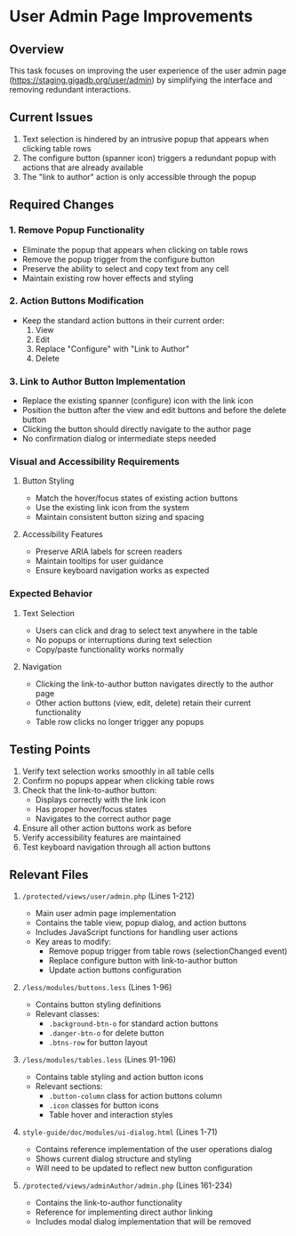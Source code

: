# User Admin Page Improvements

## Overview
This task focuses on improving the user experience of the user admin page (https://staging.gigadb.org/user/admin) by simplifying the interface and removing redundant interactions.

## Current Issues
1. Text selection is hindered by an intrusive popup that appears when clicking table rows
2. The configure button (spanner icon) triggers a redundant popup with actions that are already available
3. The "link to author" action is only accessible through the popup

## Required Changes

### 1. Remove Popup Functionality
- Eliminate the popup that appears when clicking on table rows
- Remove the popup trigger from the configure button
- Preserve the ability to select and copy text from any cell
- Maintain existing row hover effects and styling

### 2. Action Buttons Modification
- Keep the standard action buttons in their current order:
  1. View
  2. Edit
  3. Replace "Configure" with "Link to Author"
  4. Delete

### 3. Link to Author Button Implementation
- Replace the existing spanner (configure) icon with the link icon
- Position the button after the view and edit buttons and before the delete button
- Clicking the button should directly navigate to the author page
- No confirmation dialog or intermediate steps needed

### Visual and Accessibility Requirements
1. Button Styling
   - Match the hover/focus states of existing action buttons
   - Use the existing link icon from the system
   - Maintain consistent button sizing and spacing

2. Accessibility Features
   - Preserve ARIA labels for screen readers
   - Maintain tooltips for user guidance
   - Ensure keyboard navigation works as expected

### Expected Behavior
1. Text Selection
   - Users can click and drag to select text anywhere in the table
   - No popups or interruptions during text selection
   - Copy/paste functionality works normally

2. Navigation
   - Clicking the link-to-author button navigates directly to the author page
   - Other action buttons (view, edit, delete) retain their current functionality
   - Table row clicks no longer trigger any popups

## Testing Points
1. Verify text selection works smoothly in all table cells
2. Confirm no popups appear when clicking table rows
3. Check that the link-to-author button:
   - Displays correctly with the link icon
   - Has proper hover/focus states
   - Navigates to the correct author page
4. Ensure all other action buttons work as before
5. Verify accessibility features are maintained
6. Test keyboard navigation through all action buttons

## Relevant Files

1. `/protected/views/user/admin.php` (Lines 1-212)
   - Main user admin page implementation
   - Contains the table view, popup dialog, and action buttons
   - Includes JavaScript functions for handling user actions
   - Key areas to modify:
     - Remove popup trigger from table rows (selectionChanged event)
     - Replace configure button with link-to-author button
     - Update action buttons configuration

2. `/less/modules/buttons.less` (Lines 1-96)
   - Contains button styling definitions
   - Relevant classes:
     - `.background-btn-o` for standard action buttons
     - `.danger-btn-o` for delete button
     - `.btns-row` for button layout

3. `/less/modules/tables.less` (Lines 91-196)
   - Contains table styling and action button icons
   - Relevant sections:
     - `.button-column` class for action buttons column
     - `.icon` classes for button icons
     - Table hover and interaction styles

4. `style-guide/doc/modules/ui-dialog.html` (Lines 1-71)
   - Contains reference implementation of the user operations dialog
   - Shows current dialog structure and styling
   - Will need to be updated to reflect new button configuration

5. `/protected/views/adminAuthor/admin.php` (Lines 161-234)
   - Contains the link-to-author functionality
   - Reference for implementing direct author linking
   - Includes modal dialog implementation that will be removed

